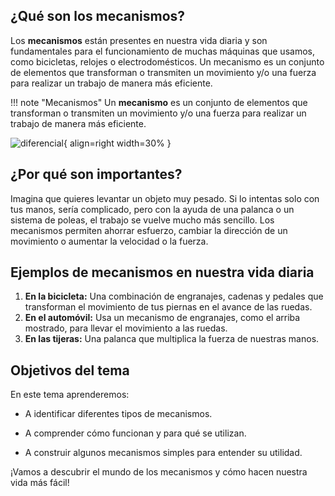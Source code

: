 ## ¿Qué son los mecanismos?

Los **mecanismos** están presentes en nuestra vida diaria y son fundamentales para el funcionamiento de muchas máquinas que usamos, como bicicletas, relojes o electrodomésticos. Un mecanismo es un conjunto de elementos que transforman o transmiten un movimiento y/o una fuerza para realizar un trabajo de manera más eficiente. 

!!! note "Mecanismos"
    Un **mecanismo** es un conjunto de elementos que transforman o transmiten un movimiento y/o una fuerza para realizar un trabajo de manera más eficiente.

![diferencial](../media/diferencial.gif){ align=right width=30% }


## ¿Por qué son importantes? 

Imagina que quieres levantar un objeto muy pesado. Si lo intentas solo con tus manos, sería complicado, pero con la ayuda de una palanca o un sistema de poleas, el trabajo se vuelve mucho más sencillo. Los mecanismos permiten ahorrar esfuerzo, cambiar la dirección de un movimiento o aumentar la velocidad o la fuerza.

## Ejemplos de mecanismos en nuestra vida diaria

1. **En la bicicleta:** Una combinación de engranajes, cadenas y pedales que transforman el movimiento de tus piernas en el avance de las ruedas.  
2. **En el automóvil:** Usa un mecanismo de engranajes, como el arriba mostrado, para llevar el movimiento a las ruedas.  
3. **En las tijeras:** Una palanca que multiplica la fuerza de nuestras manos.  

## Objetivos del tema

En este tema aprenderemos:  

- A identificar diferentes tipos de mecanismos.

- A comprender cómo funcionan y para qué se utilizan.  

- A construir algunos mecanismos simples para entender su utilidad.

¡Vamos a descubrir el mundo de los mecanismos y cómo hacen nuestra vida más fácil!